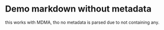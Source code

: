 # Demo markdown without metadata

this works with MDMA, tho no metadata is parsed due to not containing any.
